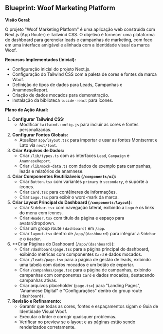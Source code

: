 ## Blueprint: Woof Marketing Platform

**Visão Geral:**

O projeto "Woof Marketing Platform" é uma aplicação web construída com Next.js (App Router) e Tailwind CSS. O objetivo é fornecer uma plataforma de dashboard para gerenciar leads e campanhas de marketing, com foco em uma interface amigável e alinhada com a identidade visual da marca Woof.

**Recursos Implementados (Inicial):**

*   Configuração inicial do projeto Next.js.
*   Configuração do Tailwind CSS com a paleta de cores e fontes da marca Woof.
*   Definição de tipos de dados para Leads, Campanhas e AnamneseReport.
*   Criação de dados mocados para demonstração.
*   Instalação da biblioteca `lucide-react` para ícones.

**Plano de Ação Atual:**

1.  **Configurar Tailwind CSS:**
    *   Modificar `tailwind.config.js` para incluir as cores e fontes personalizadas.
2.  **Configurar Fontes Globais:**
    *   Atualizar `app/layout.tsx` para importar e usar as fontes Montserrat e Lato via `next/font`.
3.  **Criar Arquivos de Dados:**
    *   Criar `/lib/types.ts` com as interfaces `Lead`, `Campaign` e `AnamneseReport`.
    *   Criar `/lib/mock-data.ts` com dados de exemplo para campanhas, leads e relatórios de anamnese.
4.  **Criar Componentes Reutilizáveis (`/components/ui`):**
    *   Criar `Button.tsx` com variantes `primary` e `secondary`, e suporte a ícones.
    *   Criar `Card.tsx` para contêineres de informações.
    *   Criar `Logo.tsx` para exibir o word-mark da marca.
5.  **Criar Layout Principal do Dashboard (`/components/layout`):**
    *   Criar `Sidebar.tsx` com navegação lateral, exibindo a `Logo` e os links do menu com ícones.
    *   Criar `Header.tsx` com título da página e espaço para avatar/dropdown.
    *   Criar um group route `(dashboard)` em `/app`.
    *   Criar `layout.tsx` dentro de `/app/(dashboard)` para integrar a `Sidebar` e o `Header`.
6.  **Criar Páginas do Dashboard (`/app/(dashboard)`):
    *   Criar `/dashboard/page.tsx` para a página principal do dashboard, exibindo métricas com componentes `Card` e dados mocados.
    *   Criar `/leads/page.tsx` para a página de gestão de leads, exibindo uma tabela com dados mocados e um botão de exportar.
    *   Criar `/campanhas/page.tsx` para a página de campanhas, exibindo campanhas com componentes `Card` e dados mocados, destacando campanhas ativas.
    *   Criar arquivos placeholder (`page.tsx`) para "Landing Pages", "Anamnese Digital" e "Configurações" dentro do group route `(dashboard)`.
7.  **Revisão e Refinamento:**
    *   Garantir que todas as cores, fontes e espaçamentos sigam o Guia de Identidade Visual Woof.
    *   Executar o linter e corrigir quaisquer problemas.
    *   Verificar no preview se o layout e as páginas estão sendo renderizados corretamente.
